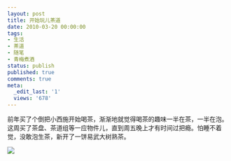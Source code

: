 ```yaml
---
layout: post
title: 开始玩儿茶道
date: 2010-03-20 00:00:00
tags:
- 生活
- 茶道
- 随笔
- 青梅煮酒
status: publish
published: true
comments: true
meta:
  _edit_last: '1'
  views: '678'
---
```

前年买了个倒把小西施开始喝茶，渐渐地就觉得喝茶的趣味一半在茶，一半在泡。这周买了茶盘、茶道组等一应物件儿，直到周五晚上才有时间过把瘾。怕睡不着觉，没敢泡生茶，新开了一饼易武大树熟茶。

<a href="http://picasaweb.google.com/lh/photo/2OI8UYBIqMUejiDCtL3JKg?feat=embedwebsite"><img src="http://lh6.ggpht.com/_ceUJ_lBTHzc/S6OqNZV5xgI/AAAAAAAABVg/nipIKJWV6xk/s400/%E8%8C%B6%E9%81%93%20002.JPG" /></a>
